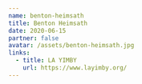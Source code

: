 ```yaml
---
name: benton-heimsath
title: Benton Heimsath
date: 2020-06-15
partner: false
avatar: /assets/benton-heimsath.jpg
links:
  - title: LA YIMBY
    url: https://www.layimby.org/
---
```

